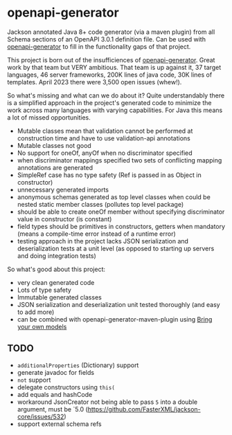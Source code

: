 # openapi-generator
Jackson annotated Java 8+ code generator (via a maven plugin) from all Schema sections of an OpenAPI 3.0.1 definition file. Can be used with [openapi-generator](https://github.com/OpenAPITools/openapi-generator) to fill in the functionality gaps of that project.

This project is born out of the insufficiences of [openapi-generator](https://github.com/OpenAPITools/openapi-generator). Great work by that team but VERY ambitious. That team is up against it, 37 target languages, 46 server frameworks, 200K lines of java code, 30K lines of templates. April 2023 there were 3,500 open issues (whew!).

So what's missing and what can we do about it? Quite understandably there is a simplified approach in the project's generated code to minimize the work across many languages with varying capabilities. For Java this means a lot of missed opportunities.
* Mutable classes mean that validation cannot be performed at construction time and have to use validation-api annotations
* Mutable classes not good 
* No support for oneOf, anyOf when no discriminator specified
* when discriminator mappings specified two sets of conflicting mapping annotations are generated
* SimpleRef case has no type safety (Ref is passed in as Object in constructor)
* unnecessary generated imports
* anonymous schemas generated as top level classes when could be nested static member classes (pollutes top level package)
* should be able to create oneOf member without specifying discriminator value in constructor (is constant)
* field types should be primitives in constructors, getters when mandatory (means a compile-time error instead of a runtime error) 
* testing approach in the project lacks JSON serialization and deserialization tests at a unit level (as opposed to starting up servers and doing integration tests)

So what's good about this project:
* very clean generated code
* Lots of type safety
* Immutable generated classes
* JSON serialization and deserialization unit tested thoroughly (and easy to add more)
* can be combined with openapi-generator-maven-plugin using [Bring your own models](https://openapi-generator.tech/docs/customization/#bringing-your-own-models)

## TODO
* `additionalProperties` (Dictionary) support
* generate javadoc for fields
* `not` support
* delegate constructors using `this(`
* add equals and hashCode
* workaround JsonCreator not being able to pass `5` into a double argument, must be `5.0 (https://github.com/FasterXML/jackson-core/issues/532)
* support external schema refs
